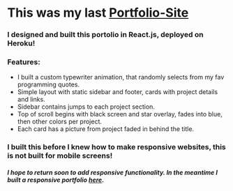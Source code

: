 # This was my last [Portfolio-Site](https://tristan-mclennan-portfolio.herokuapp.com/)

### I designed and built this portolio in React.js, deployed on Heroku!

### Features: 
  - I built a custom typewriter animation, that randomly selects from my fav programming quotes. 
  - Simple layout with static sidebar and footer, cards with project details and links.
  - Sidebar contains jumps to each project section.
  - Top of scroll begins with black screen and star overlay, fades into blue, then other colors per project. 
  - Each card has a picture from project faded in behind the title. 
  
### I built this before I knew how to make responsive websites, this is not built for mobile screens!
##### I hope to return soon to add responsive functionality. In the meantime I built a responsive portfolio [here](https://t-mclennan.github.io/).
